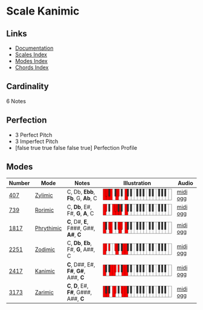 # Scale Kanimic

## Links

- [Documentation](index.md)
- [Scales Index](Scales.md)
- [Modes Index](Modes.md)
- [Chords Index](Chords.md)

## Cardinality

6 Notes

## Perfection

- 3 Perfect Pitch
- 3 Imperfect Pitch
- [false true true false false true] Perfection Profile

## Modes

| Number | Mode | Notes | Illustration | Audio |
|--------|------|-------|--------------|-------|
| [407](https://ianring.com/musictheory/scales/407) | [Zylimic](ModeZylimic.md) | C, Db, **Ebb**, **Fb**, G, **Ab**, C | ![CNaturalZylimic](ModeCNaturalZylimic.png) | [midi](ModeCNaturalZylimic.mid) [ogg](ModeCNaturalZylimic.ogg) | 
| [739](https://ianring.com/musictheory/scales/739) | [Rorimic](ModeRorimic.md) | C, **Db**, E#, F#, **G**, **A**, C | ![CNaturalRorimic](ModeCNaturalRorimic.png) | [midi](ModeCNaturalRorimic.mid) [ogg](ModeCNaturalRorimic.ogg) | 
| [1817](https://ianring.com/musictheory/scales/1817) | [Phrythimic](ModePhrythimic.md) | **C**, D#, **E**, F###, G##, **A#**, **C** | ![CNaturalPhrythimic](ModeCNaturalPhrythimic.png) | [midi](ModeCNaturalPhrythimic.mid) [ogg](ModeCNaturalPhrythimic.ogg) | 
| [2251](https://ianring.com/musictheory/scales/2251) | [Zodimic](ModeZodimic.md) | C, **Db**, **Eb**, F#, **G**, A##, C | ![CNaturalZodimic](ModeCNaturalZodimic.png) | [midi](ModeCNaturalZodimic.mid) [ogg](ModeCNaturalZodimic.ogg) | 
| [2417](https://ianring.com/musictheory/scales/2417) | [Kanimic](ModeKanimic.md) | **C**, D##, E#, **F#**, **G#**, A##, **C** | ![CNaturalKanimic](ModeCNaturalKanimic.png) | [midi](ModeCNaturalKanimic.mid) [ogg](ModeCNaturalKanimic.ogg) | 
| [3173](https://ianring.com/musictheory/scales/3173) | [Zarimic](ModeZarimic.md) | **C**, **D**, E#, **F#**, G###, A##, **C** | ![CNaturalZarimic](ModeCNaturalZarimic.png) | [midi](ModeCNaturalZarimic.mid) [ogg](ModeCNaturalZarimic.ogg) | 
